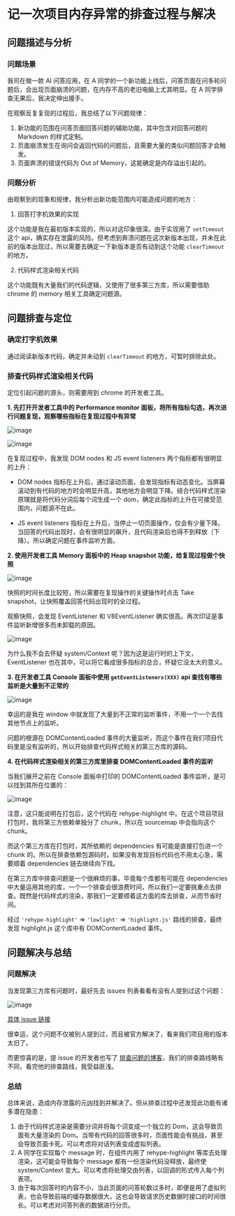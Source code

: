 # 记一次项目内存异常的排查过程与解决

## 问题描述与分析

### 问题场景

我司在做一款 AI 问答应用，在 A 同学的一个新功能上线后，问答页面在问多轮问题后，会出现页面崩溃的问题，在内存不高的老旧电脑上尤其明显。在 A 同学排查无果后，我决定伸出援手。

在观察反复复现的过程后，我总结了以下问题规律：

1. 新功能的范围在问答页面回答问题的辅助功能，其中包含对回答问题的 Markdown 的样式定制。
2. 页面崩溃发生在询问会返回代码的问题后，且需要大量的类似问题回答才会触发。
3. 页面奔溃的错误代码为 Out of Memory，这能确定是内存溢出引起的。

### 问题分析

由观察到的现象和规律，我分析出新功能范围内可能造成问题的地方：

1. 回答打字机效果的实现

这个功能是我在最初版本实现的，所以对这印象很深。由于实现用了 `setTimeout` 这个 api，确实存在泄露的风险。但考虑到奔溃问题在这次新版本出现，并未在此前的版本出现过，所以需要去确定一下新版本是否有动到这个功能 `clearTimeout` 的地方。

2. 代码样式渲染相关代码

这个功能既有大量我们的代码逻辑，又使用了很多第三方库，所以需要借助 chrome 的 memory 相关工具确定问题源。

## 问题排查与定位

### 确定打字机效果

通过阅读新版本代码，确定并未动到 `clearTimeout` 的地方，可暂时排除此处。

### 排查代码样式渲染相关代码

定位引起问题的源头，则需要用到 chrome 的开发者工具。

**1. 先打开开发者工具中的 Performance monitor 面板，将所有指标勾选，再次进行问题复现，观察哪些指标在复现过程中有异常**

![image](https://github.com/user-attachments/assets/85008f7a-dff9-4380-8fae-5cac5f22ca83)

![image](https://github.com/user-attachments/assets/ffa3e87a-f44d-44b5-a4c8-25212779259b)

在复现过程中，我发现 DOM nodes 和 JS event listeners 两个指标都有很明显的上升：

- DOM nodes 指标在上升后，通过滚动页面，会发现指标有动态变化。当屏幕滚动到有代码的地方时会明显升高，其他地方会明显下降。结合代码样式渲染原理就是将代码分词后每个词生成一个 dom，确定此指标的上升在可接受范围内，问题源不在此。

- JS event listeners 指标在上升后，当停止一切页面操作，仅会有少量下降。当回答的代码出现时，会有很明显的飙升，且代码渲染后也得不到释放（下降）。所以确定问题在事件监听方面。

**2. 使用开发者工具 Memory 面板中的 Heap snapshot 功能，给复现过程做个快照**

![image](https://github.com/user-attachments/assets/ecb164a7-697c-47e2-9172-c8dd6786662e)

快照的时间长度比较短，所以需要在复现操作的关键操作时点击 Take snapshot，让快照覆盖回答代码出现时的全过程。

观察快照，会发现 EventListener 和 V8EventListener 确实很高。再次印证是事件监听新增很多而未卸载的原因。

![image](https://github.com/user-attachments/assets/52bf6705-2ae4-47b3-a3b2-695fe5df8775)

为什么我不会去怀疑 system/Context 呢？因为这是运行时的上下文，EventListener 也在其中，可以将它看成很多指标的总合，怀疑它没太大的意义。

**3. 在开发者工具 Console 面板中使用 `getEventListeners(XXX)` api 查找有哪些监听是大量到不正常的**

![image](https://github.com/user-attachments/assets/e48c0eae-a720-4f4e-8a60-3079e9b4ded6)

幸运的是我在 window 中就发现了大量到不正常的监听事件，不用一个一个去找其他节点上的监听。

问题的根源在 DOMContentLoaded 事件的大量监听，而这个事件在我们项目代码里是没有监听的，所以开始排查代码样式相关的第三方库的源码。

**4. 在代码样式渲染相关的第三方库里排查 DOMContentLoaded 事件的监听**

当我们展开之前在 Console 面板中打印的 DOMContentLoaded 事件监听，是可以找到其所在位置的：

![image](https://github.com/user-attachments/assets/b7ffe84e-2a74-4aaf-bb9f-8cbf12c79add)

注意，这只能说明在打包后，这个代码在 rehype-highlight 中。在这个项目项目打包时，我将第三方依赖单独分了 chunk，所以在 sourcemap 中会指向这个 chunk。

而这个第三方库在打包时，其所依赖的 dependencies 有可能是直接打包进一个 chunk 的。所以在排查依赖包源码时，如果没有发现目标代码也不用太心急，需要顺着 dependencies 链去继续向下找。

在第三方库中排查问题是一个很麻烦的事，毕竟每个库都有可能在 dependencies 中大量运用其他的库，一个一个排查会很浪费时间，所以我们一定要挑重点去排查。既然是代码样式的渲染，那我们一定要顺着这方面的库去排查，从而节省时间。

经过 `'rehype-highlight'` => `'lowlight'` => `'highlight.js'` 路线的排查，最终发现 highlight.js 这个库中有 DOMContentLoaded 事件。

## 问题解决与总结

### 问题解决

当发现第三方库有问题时，最好先去 issues 列表看看有没有人提到过这个问题：

![image](https://github.com/user-attachments/assets/3d791241-c1f9-4e4f-9286-6e545077f060)

[具体 issue 链接](https://github.com/highlightjs/highlight.js/issues/4086)

很幸运，这个问题不仅被别人提到过，而且被官方解决了，看来我们项目用的版本太旧了。

而更惊喜的是，提 issue 的开发者也写了 [排查问题的博客](https://blog.imken.moe/archives/847)，我们的排查路线略有不同，看完他的排查路线，我受益匪浅。

### 总结

总体来说，造成内存泄露的元凶找到并解决了。但从排查过程中还发现此功能有诸多潜在隐患：

1. 由于代码样式渲染是需要分词并将每个词变成一个独立的 Dom，这会导致页面有大量渲染的 Dom。当带有代码的回答很多时，页面性能会有挑战，甚至会导致页面卡死。可以考虑将对话列表变成虚拟列表。
2. A 同学在实现每个 message 时，在组件内用了 rehype-highlight 等库去处理渲染，这可能会导致每个 message 都有一份渲染代码没释放，最终使 system/Context 变大。可以考虑将处理交由列表，以回调的形式传入每个列表项。
3. 由于每次回答时的内容不小，当此页面的问答轮数过多时，即便是用了虚拟列表，也会导致前端的缓存数据很大，这也会导致请求历史数据时接口的时间很长。可以考虑对问答列表的数据进行分页。
